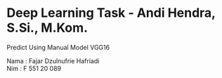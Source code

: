 # Deep Learning Task - Andi Hendra, S.Si., M.Kom.
 Predict Using Manual Model VGG16
 
 Nama : Fajar Dzulnufrie Hafriadi <br>
 Nim  : F 551 20 089
